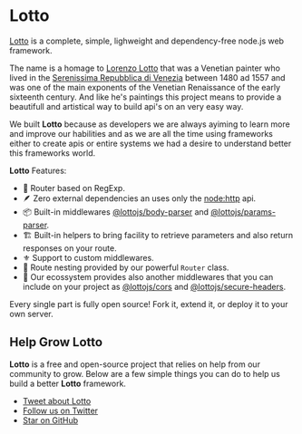 # Lotto

[Lotto](https://github.com/lottojs/lotto) is a complete, simple, lighweight and dependency-free node.js web framework.

The name is a homage to [Lorenzo Lotto](https://it.wikipedia.org/wiki/Lorenzo_Lotto) that was a Venetian painter who lived in the [Serenissima Repubblica di Venezia](https://it.wikipedia.org/wiki/Repubblica_di_Venezia) between 1480 ad 1557 and was one of the main exponents of the Venetian Renaissance of the early sixteenth century. And like he's paintings this project means to provide a beautifull and artistical way to build api's on an very easy way.

We built **Lotto** because as developers we are always ayiming to learn more and improve our habilities and as we are all the time using frameworks either to create apis or entire systems we had a desire to understand better this frameworks world.

**Lotto** Features:

- 🚀 Router based on RegExp.
- 🪶 Zero external dependencies an uses only the [node:http](https://nodejs.org/api/http.html) api.
- 📦 Built-in middlewares [@lottojs/body-parser](./middlewares/body-parser) and [@lottojs/params-parser](./middlewares/params-parser).
- 🏗️ Built-in helpers to bring facility to retrieve parameters and also return responses on your route.
- ⚜️ Support to custom middlewares.
- 🪹 Route nesting provided by our powerful `Router` class.
- 🎡 Our ecossystem provides also another middlewares that you can include on your project as [@lottojs/cors](./middlewares/cors) and [@lottojs/secure-headers](./middlewares/secure-headers).


Every single part is fully open source! Fork it, extend it, or deploy it to your own server.

## Help Grow Lotto

**Lotto** is a free and open-source project that relies on help from our community to grow. Below are a few simple things you can do to help us build a better **Lotto** framework.

- [Tweet about Lotto](https://twitter.com/intent/tweet?text=I%20recently%20started%20using%20@LottoJS%20as%20a%20free,%20open-source%20read-it-later%20app.%20Check%20it%20out:%20<https://lottojs.dev)
- [Follow us on Twitter](https://twitter.com/lottojs)
- [Star on GitHub](https://github.com/lottojs/lotto)
